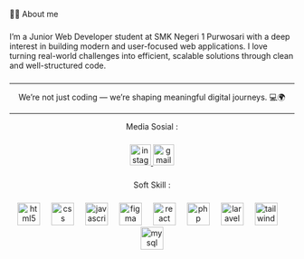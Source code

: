 <p align="left">🧑‍💻 About me</p>

###

<p align="left">I’m a Junior Web Developer student at SMK Negeri 1 Purwosari with a deep interest in building modern and user-focused web applications. I love turning real-world challenges into efficient, scalable solutions through clean and well-structured code.</p>

###
<hr>
<p align="center">We’re not just coding — we’re shaping meaningful digital journeys. 💻🌍</p>
<hr>

<p align="center">Media Sosial :</p>

###

<div align="center">
  <a href="https://www.instagram.com/fuwarrelll?igsh=MXhucDhyM2t0ODVxOA==" target="_blank">
    <img src="https://img.shields.io/static/v1?message=Instagram&logo=instagram&label=&color=E4405F&logoColor=white&labelColor=&style=flat" height="37" alt="instagram logo"  />
  </a>
<a href="mailto:falerfarel99@gmail.com">
  <img 
    src="https://img.shields.io/static/v1?message=Gmail&logo=gmail&label=&color=D14836&logoColor=white&labelColor=&style=flat" 
    height="37" 
    alt="gmail logo" 
  />
</a>

</div>

###

<p align="center">Soft Skill :</p>

###

<div align="center">
  <img src="https://cdn.jsdelivr.net/gh/devicons/devicon/icons/html5/html5-original.svg" height="40" alt="html5 logo"  />
  <img width="12" />
  <img src="https://cdn.jsdelivr.net/gh/devicons/devicon/icons/css3/css3-original.svg" height="40" alt="css logo"  />
  <img width="12" />
  <img src="https://cdn.jsdelivr.net/gh/devicons/devicon/icons/javascript/javascript-original.svg" height="40" alt="javascript logo"  />
  <img width="12" />
  <img src="https://cdn.jsdelivr.net/gh/devicons/devicon/icons/figma/figma-original.svg" height="40" alt="figma logo"  />
  <img width="12" />
  <img src="https://cdn.jsdelivr.net/gh/devicons/devicon/icons/react/react-original.svg" height="40" alt="react logo"  />
  <img width="12" />
  <img src="https://cdn.jsdelivr.net/gh/devicons/devicon/icons/php/php-original.svg" height="40" alt="php logo"  />
  <img width="12" />
  <img src="https://cdn.jsdelivr.net/gh/devicons/devicon/icons/laravel/laravel-original.svg" height="40" alt="laravel logo"  />
  <img width="12" />
  <img src="https://cdn.simpleicons.org/tailwindcss/06B6D4" height="40" alt="tailwindcss logo"  />
  <img width="12" />
  <img src="https://cdn.jsdelivr.net/gh/devicons/devicon/icons/mysql/mysql-original.svg" height="40" alt="mysql logo"  />
</div>

###


